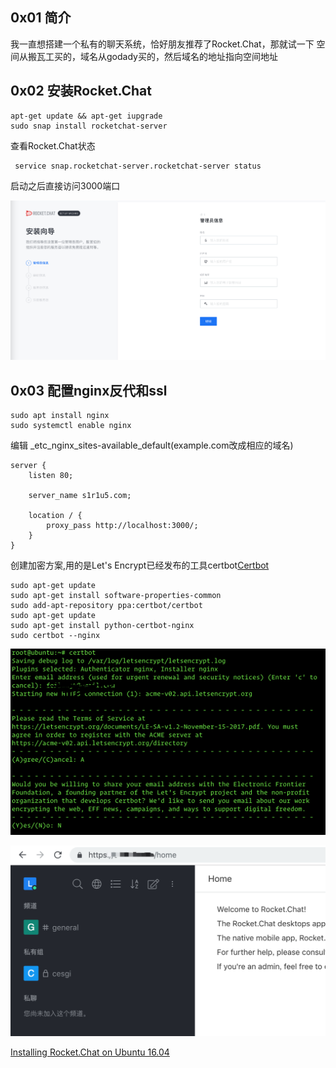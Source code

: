 ## 0x01 简介
我一直想搭建一个私有的聊天系统，恰好朋友推荐了Rocket.Chat，那就试一下
空间从搬瓦工买的，域名从godady买的，然后域名的地址指向空间地址


## 0x02 安装Rocket.Chat
```shell
apt-get update && apt-get iupgrade 
sudo snap install rocketchat-server
```

查看Rocket.Chat状态
```shell
 service snap.rocketchat-server.rocketchat-server status
```

启动之后直接访问3000端口

![](README/E3907113-56E4-4177-82D2-B4B986C797BA.png)

## 0x03 配置nginx反代和ssl

```shell
sudo apt install nginx
sudo systemctl enable nginx
```

编辑 _etc_nginx_sites-available_default(example.com改成相应的域名)

```shell
server {
    listen 80;

    server_name s1r1u5.com;

    location / {
        proxy_pass http://localhost:3000/;
    }
}
```


创建加密方案,用的是Let's Encrypt已经发布的工具certbot[Certbot](https://certbot.eff.org/)
```shell
sudo apt-get update
sudo apt-get install software-properties-common
sudo add-apt-repository ppa:certbot/certbot
sudo apt-get update
sudo apt-get install python-certbot-nginx
sudo certbot --nginx
```


![](README/5EA17A97-1933-4DA0-8C5F-F91165A42EC9.png)

![](README/B9402BC5-931A-45C1-9E1F-C03DA141D0AA.png)


[Installing Rocket.Chat on Ubuntu 16.04](https://www.linode.com/docs/applications/messaging/installing-rocketchat-ubuntu-16-04/)